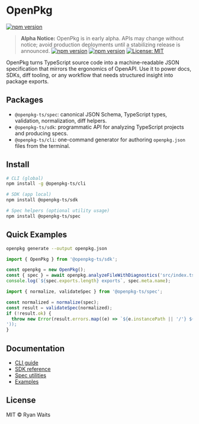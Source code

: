 # OpenPkg

[![npm version](https://img.shields.io/npm/v/@openpkg-ts%2Fcli.svg)](https://www.npmjs.com/package/@openpkg-ts/cli)
> **Alpha Notice:** OpenPkg is in early alpha. APIs may change without notice; avoid production deployments until a stabilizing release is announced.
[![npm version](https://img.shields.io/npm/v/@openpkg-ts%2Fsdk.svg)](https://www.npmjs.com/package/@openpkg-ts/sdk)
[![npm version](https://img.shields.io/npm/v/@openpkg-ts%2Fspec.svg)](https://www.npmjs.com/package/@openpkg-ts/spec)
[![License: MIT](https://img.shields.io/badge/License-MIT-yellow.svg)](https://opensource.org/licenses/MIT)

OpenPkg turns TypeScript source code into a machine-readable JSON specification that mirrors the ergonomics of OpenAPI. Use it to power docs, SDKs, diff tooling, or any workflow that needs structured insight into package exports.

## Packages
- `@openpkg-ts/spec`: canonical JSON Schema, TypeScript types, validation, normalization, diff helpers.
- `@openpkg-ts/sdk`: programmatic API for analyzing TypeScript projects and producing specs.
- `@openpkg-ts/cli`: one-command generator for authoring `openpkg.json` files from the terminal.

## Install
```bash
# CLI (global)
npm install -g @openpkg-ts/cli

# SDK (app local)
npm install @openpkg-ts/sdk

# Spec helpers (optional utility usage)
npm install @openpkg-ts/spec
```

## Quick Examples
```bash
openpkg generate --output openpkg.json
```
```ts
import { OpenPkg } from '@openpkg-ts/sdk';

const openpkg = new OpenPkg();
const { spec } = await openpkg.analyzeFileWithDiagnostics('src/index.ts');
console.log(`${spec.exports.length} exports`, spec.meta.name);
```
```ts
import { normalize, validateSpec } from '@openpkg-ts/spec';

const normalized = normalize(spec);
const result = validateSpec(normalized);
if (!result.ok) {
  throw new Error(result.errors.map((e) => `${e.instancePath || '/'} ${e.message}`).join('
'));
}
```
## Documentation
- [CLI guide](./packages/cli/README.md)
- [SDK reference](./packages/sdk/README.md)
- [Spec utilities](./packages/spec/README.md)
- [Examples](./examples/README.md)

## License

MIT © Ryan Waits

